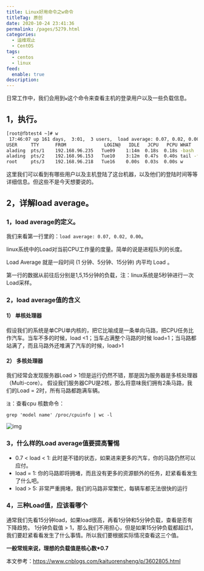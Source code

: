 ```yaml
---
title: Linux好用命令之w命令
titleTag: 原创
date: 2020-10-24 23:41:36
permalink: /pages/5279.html
categories: 
  - 运维观止
  - CentOS
tags: 
  - centos
  - linux
feed: 
  enable: true
description: 
---
```


日常工作中，我们会用到`w`这个命令来查看主机的登录用户以及一些负载信息。

## 1，执行。

```sh
[root@fbtest4 ~]# w
 17:46:07 up 161 days,  3:01,  3 users,  load average: 0.07, 0.02, 0.00
USER     TTY      FROM              LOGIN@   IDLE   JCPU   PCPU WHAT
alading  pts/1    192.168.96.235   Tue09    1:14m  0.18s  0.18s -bash
alading  pts/2    192.168.96.153   Tue10    3:12m  0.47s  0.40s tail -f catalina.out
root     pts/3    192.168.96.218   Tue16    0.00s  0.03s  0.00s w
```

这里我们可以看到有哪些用户以及主机登陆了这台机器，以及他们的登陆时间等等详细信息。但这些不是今天想要说的。

## 2，详解load average。

### 1，load average的定义。

我们来看第一行里的：`load average: 0.07, 0.02, 0.00`。

linux系统中的Load对当前CPU工作量的度量。简单的说是进程队列的长度。

Load Average 就是一段时间 (1 分钟、5分钟、15分钟) 内平均 Load 。

第一行的数据从前往后分别是1,5,15分钟的负载，注：linux系统是5秒钟进行一次Load采样。

### 2，load average值的含义

#### 1） 单核处理器

假设我们的系统是单CPU单内核的，把它比喻成是一条单向马路，把CPU任务比作汽车。当车不多的时候，load <1；当车占满整个马路的时候 load=1；当马路都站满了，而且马路外还堆满了汽车的时候，load>1

#### 2） 多核处理器

我们经常会发现服务器Load > 1但是运行仍然不错，那是因为服务器是多核处理器（Multi-core）。
假设我们服务器CPU是2核，那么将意味我们拥有2条马路，我们的Load = 2时，所有马路都跑满车辆。

`注`：查看cpu 核数命令：

```
grep 'model name' /proc/cpuinfo | wc -l
```

![img](http://t.eryajf.net/imgs/2021/09/29055f00af9ae0b8.jpg)

### 3，什么样的Load average值要提高警惕

- 0.7 < load < 1: 此时是不错的状态，如果进来更多的汽车，你的马路仍然可以应付。
- load = 1: 你的马路即将拥堵，而且没有更多的资源额外的任务，赶紧看看发生了什么吧。
- load > 5: 非常严重拥堵，我们的马路非常繁忙，每辆车都无法很快的运行

### 4，三种Load值，应该看哪个

通常我们先看15分钟load，如果load很高，再看1分钟和5分钟负载，查看是否有下降趋势。
1分钟负载值 > 1，那么我们不用担心，但是如果15分钟负载都超过1，我们要赶紧看看发生了什么事情。所以我们要根据实际情况查看这三个值。

**一般常规来说，理想的负载值是核心数\*0.7**

本文参考：https://www.cnblogs.com/kaituorensheng/p/3602805.html
